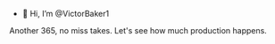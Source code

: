 - 👋 Hi, I’m @VictorBaker1

Another 365, no miss takes. Let's see how much production happens.

<!---
VictorBaker1/VictorBaker1 is a ✨ special ✨ repository because its `README.md` (this file) appears on your GitHub profile.
You can click the Preview link to take a look at your changes.
--->
